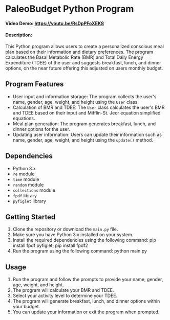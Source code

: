 # PaleoBudget Python Program
#### Video Demo:  <https://youtu.be/RsDpPFoXEK8>
#### Description:

This Python program allows users to create a personalized conscious meal plan based on their information and dietary preferences. The program calculates the Basal Metabolic Rate (BMR) and Total Daily Energy Expenditure (TDEE) of the user and suggests breakfast, lunch, and dinner options, on the near future offering this adjusted on users monthly budget.

## Program Features

- User input and information storage: The program collects the user's name, gender, age, weight, and height using the `User` class.
- Calculation of BMR and TDEE: The `User` class calculates the user's BMR and TDEE based on their input and Mifflin-St. Jeor equation simplified equations.
- Meal plan generation: The program generates breakfast, lunch, and dinner options for the user.
- Updating user information: Users can update their information such as name, gender, age, weight, and height using the `update()` method.

## Dependencies

- Python 3.x
- `re` module
- `time` module
- `random` module
- `collections` module
- `fpdf` library
- `pyfiglet` library

## Getting Started

1. Clone the repository or download the `main.py` file.
2. Make sure you have Python 3.x installed on your system.
3. Install the required dependencies using the following command:
    pip install fpdf pyfiglet; pip install fpdf2
4. Run the program using the following command:
    python main.py

## Usage

1. Run the program and follow the prompts to provide your name, gender, age, weight, and height.
2. The program will calculate your BMR and TDEE.
3. Select your activity level to determine your TDEE.
4. The program will generate breakfast, lunch, and dinner options within your budget.
5. You can update your information or exit the program when prompted.

